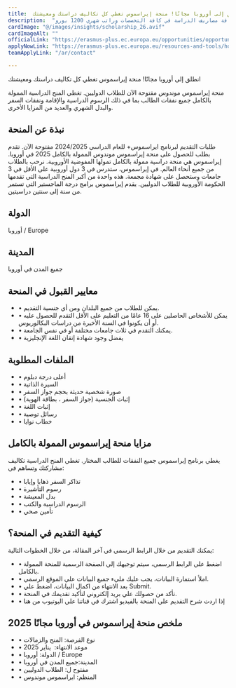 ```yaml
---
title:  انطلق إلى أوروبا مجانًا! منحة إيراسموس تغطي كل تكاليف دراستك ومعيشتك 
description:  "منحة إيراسموس موندوس الممولة بالكامل في  أوروبا وتمول كافة مصاريف الدراسة في كافة التخصصات وراتب شهري 1200 يورو." 
cardImage: "@/images/insights/scholarship_26.avif" 
cardImageAlt: "" 
officialLink: "https://erasmus-plus.ec.europa.eu/opportunities/opportunities-for-individuals/students/erasmus-mundus-joint-masters" 
applyNowLink: "https://erasmus-plus.ec.europa.eu/resources-and-tools/how-to-apply" 
teamApplyLink: "/ar/contact"

---
```


انطلق إلى أوروبا مجانًا! منحة إيراسموس تغطي كل تكاليف دراستك ومعيشتك

منحة إيراسموس موندوس مفتوحة الآن للطلاب الدوليين. تغطي المنح الدراسية الممولة بالكامل جميع نفقات الطالب بما في ذلك الرسوم الدراسية والإقامة ونفقات السفر والبدل الشهري والعديد من المزايا الأخرى.

## نبذة عن المنحة

طلبات التقديم لبرنامج ايراسموس+ للعام الدراسي 2024/2025 مفتوحة الآن. تقدم بطلب للحصول على منحة إيراسموس موندوس الممولة بالكامل 2025 في أوروبا. إيراسموس هي منحة دراسية ممولة بالكامل تمولها المفوضية الأوروبية. نرحب بالطلاب من جميع أنحاء العالم. في إيراسموس، ستدرس في 3 دول أوروبية على الأقل في 3 جامعات وستحصل على شهادة مجمعة. هذه واحدة من أكبر المنح الدراسية التي تقدمها الحكومة الأوروبية للطلاب الدوليين. يقدم إيراسموس برامج درجة الماجستير التي تستمر من سنة إلى سنتين دراسيتين.

## الدولة

أوروبا / Europe

## المدينة

جميع المدن في أوروبا

## معايير القبول في المنحة

- • يمكن للطلاب من جميع البلدان ومن أي جنسية التقديم.
- • يمكن للأشخاص الحاصلين على 16 عامًا من التعليم على الأقل التقدم للحصول عليه أو أن يكونوا في السنة الأخيرة من دراسات البكالوريوس.
- • يمكنك التقدم في ثلاث جامعات مختلفة أو في نفس الجامعة.
- • يفضل وجود شهادة إتقان اللغة الإنجليزية

## الملفات المطلوبة

- • أعلى درجة دبلوم
- • السيرة الذاتية
- • صورة شخصية حديثة بحجم جواز السفر
- • إثبات الجنسية (جواز السفر ، بطاقة الهوية)
- • إثبات اللغة
- • رسائل توصية
- • خطاب نوايا

## مزايا منحة إيراسموس الممولة بالكامل

يغطي برنامج إيراسموس جميع النفقات للطالب المختار. تغطي المنح الدراسية تكاليف مشاركتك وتساهم في:

- • تذاكر السفر ذهابا وإيابا
- • رسوم التأشيرة
- • بدل المعيشة
- • الرسوم الدراسية والكتب
- • تأمين صحي

## كيفية التقديم في المنحة؟

يمكنك التقديم من خلال الرابط الرسمي في آخر المقالة، من خلال الخطوات التالية:

- • اضغط علي الرابط الرسمي، سيتم توجيهك إلي الصفحة الرسمية للمنحة الممولة بالكامل.
- • املأ استمارة البيانات، يجب عليك مليء جميع البيانات علي الموقع الرسمي.
- • بعد الانتهاء من اكمال البيانات، اضغط علي Submit.
- • تأكد من حصولك علي بريد إلكتروني لتأكيد تقديمك في المنحة.
- • إذا اردت شرح التقديم علي المنحة بالفيديو اشترك في قناتنا علي اليوتيوب من هنا

## ملخص منحة إيراسموس في أوروبا مجانًا 2025

- • نوع الفرصة: المنح والزمالات
- • موعد الانتهاء:  يناير 2025
- • الدولة: أوروبا / Europe
- • المدينة:جميع المدن في أوروبا
- • مفتوح ل: الطلاب الدوليين
- • المنظم: ايراسموس موندوس

